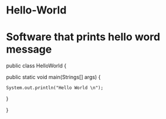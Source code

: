 # Hello-World

# Software that prints hello word message

public class HelloWorld {

  public static void main(Strings[] args) {

    System.out.println("Hello World \n");

}

}
